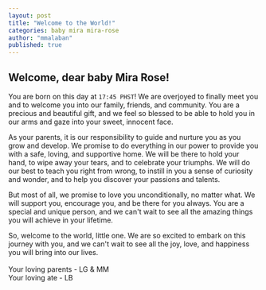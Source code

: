 ```yaml
---
layout: post
title: "Welcome to the World!"
categories: baby mira mira-rose
author: "mmalaban"
published: true
---
```


<h2 class="post-headings">Welcome, dear baby Mira Rose!</h2>

You are born on this day at `17:45 PHST`! We are overjoyed to finally meet you and to welcome you into our family, friends, and community. You are a precious and beautiful gift, and we feel so blessed to be able to hold you in our arms and gaze into your sweet, innocent face.

As your parents, it is our responsibility to guide and nurture you as you grow and develop. We promise to do everything in our power to provide you with a safe, loving, and supportive home. We will be there to hold your hand, to wipe away your tears, and to celebrate your triumphs. We will do our best to teach you right from wrong, to instill in you a sense of curiosity and wonder, and to help you discover your passions and talents.

But most of all, we promise to love you unconditionally, no matter what. We will support you, encourage you, and be there for you always. You are a special and unique person, and we can't wait to see all the amazing things you will achieve in your lifetime.

So, welcome to the world, little one. We are so excited to embark on this journey with you, and we can't wait to see all the joy, love, and happiness you will bring into our lives.
<br />
<br />
Your loving parents - LG & MM
<br />
Your loving ate - LB
